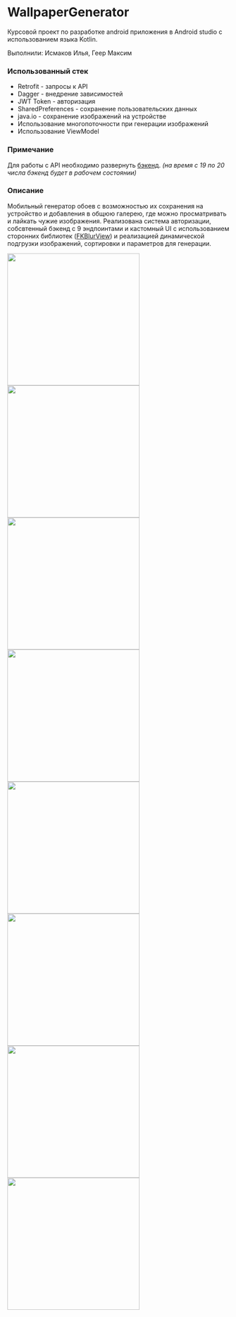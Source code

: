 # WallpaperGenerator
Курсовой проект по разработке android приложения в Android studio с использованием языка Kotlin.

Выполнили: Исмаков Илья, Геер Максим 

### Использованный стек
- Retrofit - запросы к API
- Dagger - внедрение зависимостей
- JWT Token - авторизация
- SharedPreferences - сохранение пользовательских данных
- java.io - сохранение изображений на устройстве
- Использование многопоточности при генерации изображений
- Использование ViewModel

### Примечание
Для работы с API необходимо развернуть [бэкенд](https://github.com/MaximilianGeier/wallpaper-rest-api). *(на время с 19 по 20 числа бэкенд будет в рабочем состоянии)*

### Описание
Мобильный генератор обоев с возможностью их сохранения на устройство и добавления в общюю галерею, где можно просматривать и лайкать чужие изображения. 
Реализована система авторизации, собсвтенный бэкенд с 9 эндпоинтами и кастомный UI с использованием сторонних библиотек ([FKBlurView](https://github.com/furkankaplan/fk-blur-view-android)) и реализацией динамической подгрузки изображений, сортировки и параметров для генерации.

<img src="https://github.com/IlyaIIS/WallpaperGenerator/assets/70832710/de2021fc-1619-44c8-bcb8-e8cee856e200" width="300">
<img src="https://github.com/IlyaIIS/WallpaperGenerator/assets/70832710/23f5c6c8-8f90-4c62-a08b-4ac6f23eae8e" width="300">
<img src="https://github.com/IlyaIIS/WallpaperGenerator/assets/70832710/f9fc0e82-4948-473a-96eb-eb042dfe475c" width="300">
<img src="https://github.com/IlyaIIS/WallpaperGenerator/assets/70832710/0c53e374-744d-43ac-b49e-f8d95465d086" width="300">
<img src="https://github.com/IlyaIIS/WallpaperGenerator/assets/70832710/7de4e962-1096-4fee-9835-631bc81d4f48" width="300">
<img src="https://github.com/IlyaIIS/WallpaperGenerator/assets/70832710/bda582e6-f463-4510-848a-400aca9c590c" width="300">
<img src="https://github.com/IlyaIIS/WallpaperGenerator/assets/70832710/c1dc4516-a6b7-42b6-9a8a-0b49d295c13f" width="300">
<img src="https://github.com/IlyaIIS/WallpaperGenerator/assets/70832710/eef7b2e5-6a24-4f51-b747-95f79fc4e767" width="300">
